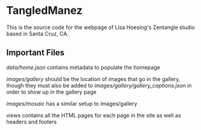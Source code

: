 # TangledManez

This is the source code for the webpage of Lisa Hoesing's Zentangle studio based in Santa Cruz, CA. 

## Important Files
*data/home.json* contains metadata to populate the homepage

*images/gallery* should be the location of images that go in the gallery, though they must also be added to *images/gallery/gallery_captions.json* in order to show up in the gallery page

*images/mosaic* has a similar setup to images/gallery

*views* contains all the HTML pages for each page in the site as well as headers and footers
